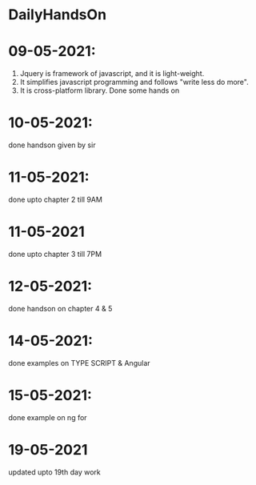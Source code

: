 # DailyHandsOn


# 09-05-2021:
1. Jquery is framework of javascript, and it is light-weight.
2. It simplifies javascript programming and follows "write less do more".
3. It is cross-platform library.
Done some hands  on

# 10-05-2021:
 done handson given by sir

# 11-05-2021:

done upto chapter 2 till 9AM

# 11-05-2021
 done upto chapter 3 till 7PM

 # 12-05-2021:
done handson on chapter 4 & 5 

# 14-05-2021:
done examples on TYPE SCRIPT & Angular

# 15-05-2021:

done example on ng for


# 19-05-2021

updated upto 19th day work